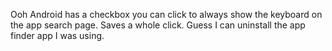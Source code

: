Ooh Android has a checkbox you can click to always show the keyboard on the app search page. Saves a whole click. Guess I can uninstall the app finder app I was using.

